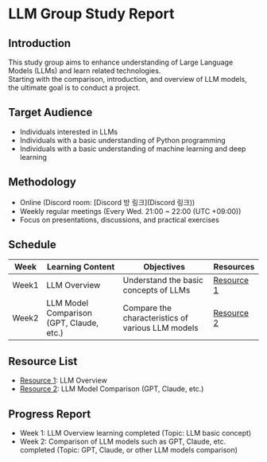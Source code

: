 # LLM Group Study Report

## Introduction

This study group aims to enhance understanding of Large Language Models (LLMs) and learn related technologies.<br>
Starting with the comparison, introduction, and overview of LLM models, the ultimate goal is to conduct a project.

## Target Audience

* Individuals interested in LLMs
* Individuals with a basic understanding of Python programming
* Individuals with a basic understanding of machine learning and deep learning

## Methodology

* Online (Discord room: [Discord 방 링크](Discord 링크))
* Weekly regular meetings (Every Wed. 21:00 ~ 22:00 (UTC +09:00))
* Focus on presentations, discussions, and practical exercises

## Schedule

| Week | Learning Content | Objectives | Resources |
|---|---|---|---|
| Week1 | LLM Overview | Understand the basic concepts of LLMs | [Resource 1](study_materials/week1_overview.pdf) |
| Week2 | LLM Model Comparison (GPT, Claude, etc.) | Compare the characteristics of various LLM models | [Resource 2](study_materials/week2_comparison.pdf) |

## Resource List

* [Resource 1](study_materials/week1_overview.pdf): LLM Overview
* [Resource 2](study_materials/week2_comparison.pdf): LLM Model Comparison (GPT, Claude, etc.)

## Progress Report

* Week 1: LLM Overview learning completed (Topic: LLM basic concept)
* Week 2: Comparison of LLM models such as GPT, Claude, etc. completed (Topic: GPT, Claude, or other LLM models comparison)
